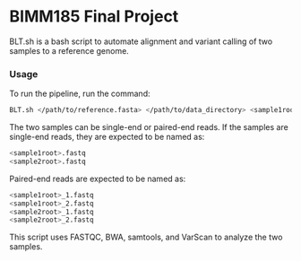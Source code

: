 # BIMM185 Final Project

BLT.sh is a bash script to automate alignment and variant calling of two 
samples to a reference genome. 

### Usage
To run the pipeline, run the command: 

```sh
BLT.sh </path/to/reference.fasta> </path/to/data_directory> <sample1root> <sample2root>
```

The two samples can be single-end or paired-end reads. If the samples are 
single-end reads, they are expected to be named as:

```sh
<sample1root>.fastq
<sample2root>.fastq
```

Paired-end reads are expected to be named as:

```sh
<sample1root>_1.fastq
<sample1root>_2.fastq
<sample2root>_1.fastq
<sample2root>_2.fastq
```

This script uses FASTQC, BWA, samtools, and VarScan to analyze the two samples.
